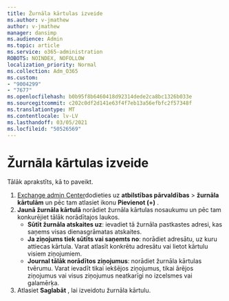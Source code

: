 ```yaml
---
title: Žurnāla kārtulas izveide
ms.author: v-jmathew
author: v-jmathew
manager: dansimp
ms.audience: Admin
ms.topic: article
ms.service: o365-administration
ROBOTS: NOINDEX, NOFOLLOW
localization_priority: Normal
ms.collection: Adm_O365
ms.custom:
- "9004299"
- "7677"
ms.openlocfilehash: b0b95f8b6460418d92314dede2ca8bc1326b033e
ms.sourcegitcommit: c202c0df2d141e63f4f7eb13a56efbfc2f57348f
ms.translationtype: MT
ms.contentlocale: lv-LV
ms.lasthandoff: 03/05/2021
ms.locfileid: "50526569"
---
```

# <a name="create-a-journal-rule"></a>Žurnāla kārtulas izveide

Tālāk aprakstīts, kā to paveikt.

1. [Exchange admin Center](https://go.microsoft.com/fwlink/p/?linkid=2059104)dodieties uz **atbilstības pārvaldības**  >  **žurnāla kārtulām** un pēc tam atlasiet ikonu **Pievienot (+)** .
2. **Jaunā žurnāla kārtulā** norādiet žurnāla kārtulas nosaukumu un pēc tam konkurējiet tālāk norādītajos laukos.  
    - **Sūtīt žurnāla atskaites uz**: ievadiet tā žurnāla pastkastes adresi, kas saņems visas dienasgrāmatas atskaites.  
    - **Ja ziņojums tiek sūtīts vai saņemts no**: norādiet adresātu, uz kuru attiecas kārtula. Varat atlasīt konkrētu adresātu vai lietot kārtulu visiem ziņojumiem.  
    - **Journal tālāk norādītos ziņojumus**: norādiet žurnāla kārtulas tvērumu. Varat ievadīt tikai iekšējos ziņojumus, tikai ārējos ziņojumus vai visus ziņojumus neatkarīgi no izcelsmes vai galamērķa.
3. Atlasiet **Saglabāt** , lai izveidotu žurnāla kārtulu.
